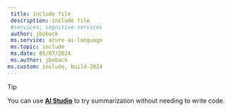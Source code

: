 ```yaml
---
 title: include file
 description: include file
 #services: cognitive-services
 author: jboback
 ms.service: azure-ai-language
 ms.topic: include
 ms.date: 05/07/2024
 ms.author: jboback
ms.custom: include, build-2024
---
```


> [!TIP]
> You can use [**AI Studio**](../../../../ai-studio/what-is-ai-studio.md) to try summarization without needing to write code. 
